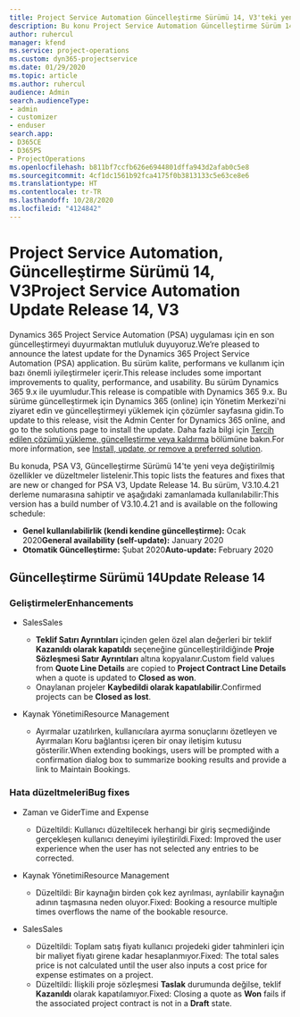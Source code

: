 ```yaml
---
title: Project Service Automation Güncelleştirme Sürümü 14, V3'teki yenilikler veya değişiklikler
description: Bu konu Project Service Automation Güncelleştirme Sürüm 14 V3'teki yenilikler hakkında bilgi sağlar.
author: ruhercul
manager: kfend
ms.service: project-operations
ms.custom: dyn365-projectservice
ms.date: 01/29/2020
ms.topic: article
ms.author: ruhercul
audience: Admin
search.audienceType:
- admin
- customizer
- enduser
search.app:
- D365CE
- D365PS
- ProjectOperations
ms.openlocfilehash: b811bf7ccfb626e6944801dffa943d2afab0c5e8
ms.sourcegitcommit: 4cf1dc1561b92fca4175f0b3813133c5e63ce8e6
ms.translationtype: HT
ms.contentlocale: tr-TR
ms.lasthandoff: 10/28/2020
ms.locfileid: "4124842"
---
```

# <a name="project-service-automation-update-release-14-v3"></a><span data-ttu-id="090f9-103">Project Service Automation, Güncelleştirme Sürümü 14, V3</span><span class="sxs-lookup"><span data-stu-id="090f9-103">Project Service Automation Update Release 14, V3</span></span>
<span data-ttu-id="090f9-104">Dynamics 365 Project Service Automation (PSA) uygulaması için en son güncelleştirmeyi duyurmaktan mutluluk duyuyoruz.</span><span class="sxs-lookup"><span data-stu-id="090f9-104">We’re pleased to announce the latest update for the Dynamics 365 Project Service Automation (PSA) application.</span></span> <span data-ttu-id="090f9-105">Bu sürüm kalite, performans ve kullanım için bazı önemli iyileştirmeler içerir.</span><span class="sxs-lookup"><span data-stu-id="090f9-105">This release includes some important improvements to quality, performance, and usability.</span></span> <span data-ttu-id="090f9-106">Bu sürüm Dynamics 365 9.x ile uyumludur.</span><span class="sxs-lookup"><span data-stu-id="090f9-106">This release is compatible with Dynamics 365 9.x.</span></span> <span data-ttu-id="090f9-107">Bu sürüme güncelleştirmek için Dynamics 365 (online) için Yönetim Merkezi'ni ziyaret edin ve güncelleştirmeyi yüklemek için çözümler sayfasına gidin.</span><span class="sxs-lookup"><span data-stu-id="090f9-107">To update to this release, visit the Admin Center for Dynamics 365 online, and go to the solutions page to install the update.</span></span> <span data-ttu-id="090f9-108">Daha fazla bilgi için [Tercih edilen çözümü yükleme, güncelleştirme veya kaldırma](https://docs.microsoft.com/power-platform/admin/install-remove-preferred-solution) bölümüne bakın.</span><span class="sxs-lookup"><span data-stu-id="090f9-108">For more information, see [Install, update, or remove a preferred solution](https://docs.microsoft.com/power-platform/admin/install-remove-preferred-solution).</span></span>

<span data-ttu-id="090f9-109">Bu konuda, PSA V3, Güncelleştirme Sürümü 14'te yeni veya değiştirilmiş özellikler ve düzeltmeler listelenir.</span><span class="sxs-lookup"><span data-stu-id="090f9-109">This topic lists the features and fixes that are new or changed for PSA V3, Update Release 14.</span></span> <span data-ttu-id="090f9-110">Bu sürüm, V3.10.4.21 derleme numarasına sahiptir ve aşağıdaki zamanlamada kullanılabilir:</span><span class="sxs-lookup"><span data-stu-id="090f9-110">This version has a build number of V3.10.4.21 and is available on the following schedule:</span></span>

- <span data-ttu-id="090f9-111">**Genel kullanılabilirlik (kendi kendine güncelleştirme):** Ocak 2020</span><span class="sxs-lookup"><span data-stu-id="090f9-111">**General availability (self-update):** January 2020</span></span>
- <span data-ttu-id="090f9-112">**Otomatik Güncelleştirme:** Şubat 2020</span><span class="sxs-lookup"><span data-stu-id="090f9-112">**Auto-update:** February 2020</span></span>

## <a name="update-release-14"></a><span data-ttu-id="090f9-113">Güncelleştirme Sürümü 14</span><span class="sxs-lookup"><span data-stu-id="090f9-113">Update Release 14</span></span>

### <a name="enhancements"></a><span data-ttu-id="090f9-114">Geliştirmeler</span><span class="sxs-lookup"><span data-stu-id="090f9-114">Enhancements</span></span>

- <span data-ttu-id="090f9-115">Sales</span><span class="sxs-lookup"><span data-stu-id="090f9-115">Sales</span></span>

     - <span data-ttu-id="090f9-116">**Teklif Satırı Ayrıntıları** içinden gelen özel alan değerleri bir teklif **Kazanıldı olarak kapatıldı** seçeneğine güncelleştirildiğinde **Proje Sözleşmesi Satır Ayrıntıları** altına kopyalanır.</span><span class="sxs-lookup"><span data-stu-id="090f9-116">Custom field values from **Quote Line Details** are copied to **Project Contract Line Details** when a quote is updated to **Closed as won**.</span></span>
     - <span data-ttu-id="090f9-117">Onaylanan projeler **Kaybedildi olarak kapatılabilir**.</span><span class="sxs-lookup"><span data-stu-id="090f9-117">Confirmed projects can be **Closed as lost**.</span></span>

- <span data-ttu-id="090f9-118">Kaynak Yönetimi</span><span class="sxs-lookup"><span data-stu-id="090f9-118">Resource Management</span></span>

     - <span data-ttu-id="090f9-119">Ayırmalar uzatılırken, kullanıcılara ayırma sonuçlarını özetleyen ve Ayırmaları Koru bağlantısı içeren bir onay iletişim kutusu gösterilir.</span><span class="sxs-lookup"><span data-stu-id="090f9-119">When extending bookings, users will be prompted with a confirmation dialog box to summarize booking results and provide a link to Maintain Bookings.</span></span>


### <a name="bug-fixes"></a><span data-ttu-id="090f9-120">Hata düzeltmeleri</span><span class="sxs-lookup"><span data-stu-id="090f9-120">Bug fixes</span></span>

- <span data-ttu-id="090f9-121">Zaman ve Gider</span><span class="sxs-lookup"><span data-stu-id="090f9-121">Time and Expense</span></span>

     - <span data-ttu-id="090f9-122">Düzeltildi: Kullanıcı düzeltilecek herhangi bir giriş seçmediğinde gerçekleşen kullanıcı deneyimi iyileştirildi.</span><span class="sxs-lookup"><span data-stu-id="090f9-122">Fixed: Improved the user experience when the user has not selected any entries to be corrected.</span></span>

- <span data-ttu-id="090f9-123">Kaynak Yönetimi</span><span class="sxs-lookup"><span data-stu-id="090f9-123">Resource Management</span></span>

     - <span data-ttu-id="090f9-124">Düzeltildi: Bir kaynağın birden çok kez ayrılması, ayrılabilir kaynağın adının taşmasına neden oluyor.</span><span class="sxs-lookup"><span data-stu-id="090f9-124">Fixed: Booking a resource multiple times overflows the name of the bookable resource.</span></span>

- <span data-ttu-id="090f9-125">Sales</span><span class="sxs-lookup"><span data-stu-id="090f9-125">Sales</span></span>

     - <span data-ttu-id="090f9-126">Düzeltildi: Toplam satış fiyatı kullanıcı projedeki gider tahminleri için bir maliyet fiyatı girene kadar hesaplanmıyor.</span><span class="sxs-lookup"><span data-stu-id="090f9-126">Fixed: The total sales price is not calculated until the user also inputs a cost price for expense estimates on a project.</span></span>
     - <span data-ttu-id="090f9-127">Düzeltildi: İlişkili proje sözleşmesi **Taslak** durumunda değilse, teklif **Kazanıldı** olarak kapatılamıyor.</span><span class="sxs-lookup"><span data-stu-id="090f9-127">Fixed: Closing a quote as **Won** fails if the associated project contract is not in a **Draft** state.</span></span>

